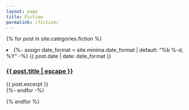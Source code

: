 ```yaml
---
layout: page
title: Fiction
permalink: /fiction/
---
```


{% for post in site.categories.fiction %}
<li>
{%- assign date_format = site.minima.date_format | default: "%b %-d, %Y" -%}
<span class="post-meta">{{ post.date | date: date_format }}</span>
<h3>
    <a class="post-link" href="{{ post.url | relative_url }}">
    {{ post.title | escape }}
    </a>
</h3>
    {{ post.excerpt }}
</li>
{%- endfor -%}
</ul>


{% endfor %}


